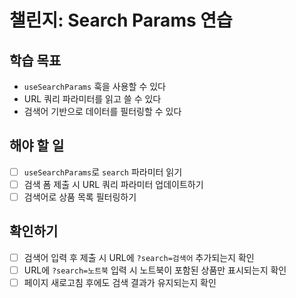 # 챌린지: Search Params 연습

## 학습 목표

- `useSearchParams` 훅을 사용할 수 있다
- URL 쿼리 파라미터를 읽고 쓸 수 있다
- 검색어 기반으로 데이터를 필터링할 수 있다

## 해야 할 일

- [ ] `useSearchParams`로 `search` 파라미터 읽기
- [ ] 검색 폼 제출 시 URL 쿼리 파라미터 업데이트하기
- [ ] 검색어로 상품 목록 필터링하기

## 확인하기

- [ ] 검색어 입력 후 제출 시 URL에 `?search=검색어` 추가되는지 확인
- [ ] URL에 `?search=노트북` 입력 시 노트북이 포함된 상품만 표시되는지 확인
- [ ] 페이지 새로고침 후에도 검색 결과가 유지되는지 확인
